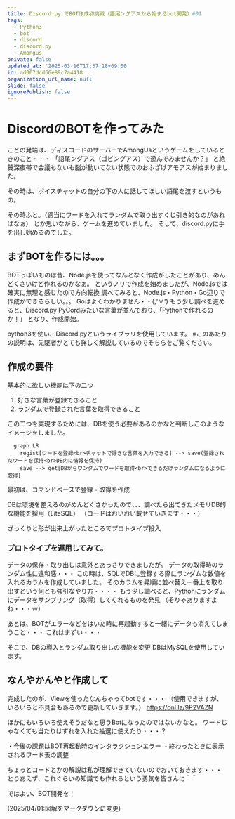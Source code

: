 ```yaml
---
title: Discord.py でBOT作成初挑戦（語尾ングアスから始まるbot開発）#01
tags:
  - Python3
  - bot
  - discord
  - discord.py
  - Amongus
private: false
updated_at: '2025-03-16T17:37:18+09:00'
id: ad007dcd66e89c7a4418
organization_url_name: null
slide: false
ignorePublish: false
---
```

# DiscordのBOTを作ってみた

ことの発端は、ディスコードのサーバーでAmongUsというゲームをしているときのこと・・・
「語尾ングアス（ゴビングアス）で遊んでみませんか？」
と絶賛深夜帯で会議もないも脳が動いてない状態でのおふざけアモアスが始まりました。

その時は、ボイスチャットの自分の下の人に話してほしい語尾を渡すというもの。

その時ふと。（適当にワードを入れてランダムで取り出すくじ引き的なのがあればなぁ）
とか思いながら、ゲームを進めていました。
そして、discord.pyに手を出し始めるのでした。

## まずBOTを作るには。。。

BOTっぽいものは昔、Node.jsを使ってなんとなく作成がしたことがあり、めんどくさいけど作れるのかなぁ。
というノリで作成を始めましたが、Node.jsでは確実に無理と感じたので方向転換
調べてみると、Node.js・Python・Go辺りで作成ができるらしい。。。
Goはよくわかりません・・(;'∀')
もう少し調べを進めると、Discord.py PyCordみたいな言葉が並んでおり、「Pythonで作れるのか！」
となり、作成開始。

python3を使い、Discord.pyというライブラリを使用しています。
※このあたりの説明は、先駆者がとても詳しく解説しているのでそちらをご覧ください。

## 作成の要件
基本的に欲しい機能は下の二つ
1. 好きな言葉が登録できること
1. ランダムで登録された言葉を取得できること

この二つを実現するためには、DBを使う必要があるのかなと判断しこのようなイメージをしました。

```mermaid
  graph LR
    regist[ワードを登録<br>チャットで好きな言葉を入力できる] --> save(登録されたワードを保持<br>DB内に情報を保持)
    save --> get[DBからワンダムでワードを取得<br>できるだけランダムになるように取得]
```

最初は、コマンドベースで登録・取得を作成

DBは環境を整えるのがめんどくさかったので、、、調べたら出てきたメモリDB的な機能を採用（LiteSQL）
（コードはおいおい載せていきます・・・）

ざっくりと形が出来上がったところでプロトタイプ投入

### プロトタイプを運用してみて。
データの保存・取り出しは意外とあっさりできましたが。
データの取得時のランダム性に違和感・・・
この時は、SQLでDBに登録する際にランダムな数値を入れるカラムを作成していました。
そのカラムを昇順に並べ替え一番上を取り出すという何とも強引なやり方・・・・
もう少し調べると、Pythonにランダムにデータをサンプリング（取得）してくれるものを発見
（そりゃありますよね・・・ｗ）

あとは、BOTがエラーなどをはいた時に再起動すると一緒にデータも消えてしまうこと・・・
これはまずい・・・

そこで、DBの導入とランダム取り出しの機能を変更
DBはMySQLを使用しています。

## なんやかんやと作成して

完成したのが、Viewを使ったなんちゃってbotです・・・
（使用できますが、いろいろと不具合もあるので更新していきます。）
https://onl.la/9P2VAZN

ほかにもいろいろ使えそうだなと思うBotになったのではないかなと。
ワードじゃなくても当たりはずれを入れた抽選に使えたり・・・？

・今後の課題はBOT再起動時のインタラクションエラー
・終わったときに表示されるワード表の調整

ちょっとコードとかの解説は私が理解できていないのでおいておきます・・・
とりあえず、これぐらいの知識でも作れるという勇気を皆さんに＾＾

ではよい、BOT開発を！

(2025/04/01:図解をマークダウンに変更)